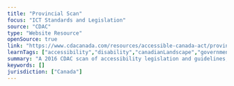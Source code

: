 ```yaml
---
title: "Provincial Scan"
focus: "ICT Standards and Legislation"
source: "CDAC"
type: "Website Resource"
openSource: true
link: "https://www.cdacanada.com/resources/accessible-canada-act/provincial-scan/"
learnTags: ["accessibility","disability","canadianLandscape","government","ict","regulation"]
summary: "A 2016 CDAC scan of accessibility legislation and guidelines, in which the CDAC reviewed provincial documents for how they included the accessibility needs of people with communication disabilities."
keywords: []
jurisdiction: ["Canada"]
---
```

